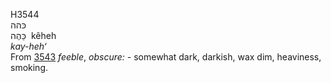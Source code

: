 <body>
  <p>H3544<br>  כּהה  <br> כֵּהֶה  ‎  kêheh  <br><i>kay-heh‘ </i><br>From <a href="h3543.htm">3543</a>  <i>feeble</i>, <i>obscure: - </i>somewhat dark, darkish, wax dim, heaviness, smoking.<br></p>
 </body>
